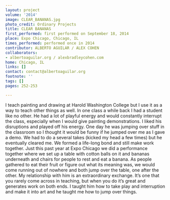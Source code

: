 ```yaml
---
layout: project
volume: '2014'
image: CLEAR_BANANAS.jpg
photo_credit: Ordinary Projects
title: CLEAR BANANAS
first_performed: first performed on September 18, 2014
place: Expo Chicago, Chicago, IL
times_performed: performed once in 2014
contributor: ALBERTO AGUILAR / ALEX COHEN
collaborators:
- albertoaguilar.org / alexbradleycohen.com
home: Chicago, IL
links: []
contact: contact@albertoaguilar.org
footnote: ''
tags: []
pages: 252-253

---
```


I teach painting and drawing at Harold Washington College but I use it as a way to teach other things as well. In one class a while back I had a student like no other. He had a lot of playful energy and would constantly interrupt the class, especially when I would give painting demonstrations. I liked his disruptions and played off his energy. One day he was jumping over stuff in the classroom so I thought it would be funny if he jumped over me as I gave a demo. We had to do a several takes (kicked my head a few times) but he eventually cleared me. We formed a life-long bond and still make work together. Just this past year at Expo Chicago we did a performance together where we set up a table with cotton balls on it and bananas underneath and chairs for people to rest and eat a banana. As people gathered to eat their fruit or figure out what its meaning was, we would come running out of nowhere and both jump over the table, one after the other. My relationship with him is an extraordinary exchange. It’s one that you rarely come across in teaching, but when you do it’s great and generates work on both ends. I taught him how to take play and interruption and make it into art and he taught me how to jump over things.
